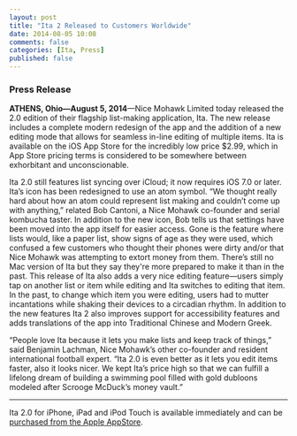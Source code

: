 ```yaml
---
layout: post
title: "Ita 2 Released to Customers Worldwide"
date: 2014-08-05 10:08
comments: false
categories: [Ita, Press]
published: false
---
```

### Press Release

**ATHENS, Ohio—August 5, 2014**—Nice Mohawk Limited today released the 2.0 edition of their flagship list-making application, Ita. The new release includes a complete modern redesign of the app and the addition of a new editing mode that allows for seamless in-line editing of multiple items. Ita is available on the iOS App Store for the incredibly low price $2.99, which in App Store pricing terms is considered to be somewhere between exhorbitant and unconscionable.

Ita 2.0 still features list syncing over iCloud; it now requires iOS 7.0 or later. Ita’s icon has been redesigned to use an atom symbol. “We thought really hard about how an atom could represent list making and couldn’t come up with anything,” related Bob Cantoni, a Nice Mohawk co-founder and serial kombucha taster. In addition to the new icon, Bob tells us that settings have been moved into the app itself for easier access. Gone is the feature where lists would, like a paper list, show signs of age as they were used, which confused a few customers who thought their phones were dirty and/or that Nice Mohawk was attempting to extort money from them. There’s still no Mac version of Ita but they say they're more prepared to make it than in the past. This release of Ita also adds a very nice editing feature—users simply tap on another list or item while editing and Ita switches to editing that item. In the past, to change which item you were editing, users had to mutter incantations while shaking their devices to a circadian rhythm. In addition to the new features Ita 2 also improves support for accessibility features and adds translations of the app into Traditional Chinese and Modern Greek.

“People love Ita because it lets you make lists and keep track of things,” said Benjamin Lachman, Nice Mohawk’s other co-founder and resident international football expert. “Ita 2.0 is even better as it lets you edit items faster, also it looks nicer. We kept Ita’s price high so that we can fulfill a lifelong dream of building a swimming pool filled with gold dubloons modeled after Scrooge McDuck’s money vault.”

---

Ita 2.0 for iPhone, iPad and iPod Touch is available immediately and can be [purchased from the Apple AppStore](https://itunes.apple.com/us/app/ita-list-app-to-do-list-making./id528185276).